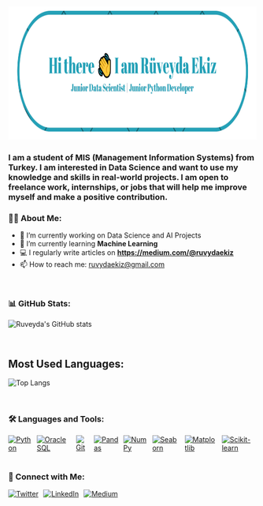 <div>
  <img src="img_ruvydaekiz.PNG" alt="Banner" width="1000" height="270">
</div>

<h3>I am a student of MIS (Management Information Systems) from Turkey. I am interested in Data Science and want to use my knowledge and skills in real-world projects. I am open to freelance work, internships, or jobs that will help me improve myself and make a positive contribution.</h3>


### 👩‍💻 About Me:
- 🔭 I’m currently working on Data Science and AI Projects
- 🌱 I’m currently learning **Machine Learning**
- 💻 I regularly write articles on **https://medium.com/@ruvydaekiz**
- 📫 How to reach me: ruvydaekiz@gmail.com

<br>

### 📊 GitHub Stats:

![Ruveyda's GitHub stats](https://github-readme-stats.vercel.app/api?username=ruvydaekizz&show_icons=true&theme=shadow_blue)

<br>

## Most Used Languages:

![Top Langs](https://github-readme-stats.vercel.app/api/top-langs/?username=ruvydaekizz&layout=compact&theme=shadow_blue)

<br>

### 🛠️ Languages and Tools:

<div style="display: flex; align-items: center; gap: 10px;">
  <!-- Python -->
  <a href="https://www.python.org/" target="_blank" style="display: inline-block;">
    <img src="https://cdn.jsdelivr.net/gh/devicons/devicon/icons/python/python-original.svg" alt="Python" style="width: 40px; height: 40px;" />
  </a>

  <!-- Oracle SQL -->
  <a href="https://www.oracle.com/database/technologies/appdev/sql.html" target="_blank" style="display: inline-block;">
    <img src="https://cdn.jsdelivr.net/gh/devicons/devicon/icons/oracle/oracle-original.svg" alt="Oracle SQL" style="width: 40px; height: 40px;" />
  </a>

  <!-- Git -->
  <a href="https://git-scm.com/" target="_blank" style="display: inline-block;">
    <img src="https://cdn.jsdelivr.net/gh/devicons/devicon/icons/git/git-original.svg" alt="Git" style="width: 40px; height: 40px;" />
  </a>

  <!-- Pandas -->
  <a href="https://pandas.pydata.org/" target="_blank" style="display: inline-block;">
    <img src="https://cdn.jsdelivr.net/gh/devicons/devicon/icons/pandas/pandas-original.svg" alt="Pandas" style="width: 40px; height: 40px;" />
  </a>

  <!-- NumPy -->
  <a href="https://numpy.org/" target="_blank" style="display: inline-block;">
    <img src="https://cdn.jsdelivr.net/gh/devicons/devicon/icons/numpy/numpy-original.svg" alt="NumPy" style="width: 40px; height: 40px;" />
  </a>

  <!-- Seaborn -->
  <a href="https://seaborn.pydata.org/" target="_blank" style="display: inline-block;">
    <img src="https://seaborn.pydata.org/_images/seaborn-logo.png" alt="Seaborn" style="width: 40px; height: 40px;" />
  </a>

  <!-- Matplotlib -->
  <a href="https://matplotlib.org/" target="_blank" style="display: inline-block;">
    <img src="https://cdn.jsdelivr.net/gh/devicons/devicon/icons/matplotlib/matplotlib-original.svg" alt="Matplotlib" style="width: 40px; height: 40px;" />
  </a>

  <!-- Scikit-learn -->
  <a href="https://scikit-learn.org/" target="_blank" style="display: inline-block;">
    <img src="https://upload.wikimedia.org/wikipedia/commons/0/05/Scikit_learn_logo_small.svg" alt="Scikit-learn" style="width: 40px; height: 40px;" />
  </a>
</div>

<br>

### 🔗 Connect with Me:

<div style="display: flex; align-items: center; gap: 10px;">
  <!-- Twitter -->
  <a href="https://x.com/ruvydaekiz" target="_blank" style="display: inline-block;">
    <img src="https://cdn.jsdelivr.net/gh/devicons/devicon/icons/twitter/twitter-original.svg" alt="Twitter" style="width: 32px; height: 32px;" />
  </a>
  
  <!-- LinkedIn -->
  <a href="https://www.linkedin.com/in/ruveyda-ekiz" target="_blank" style="display: inline-block;">
    <img src="https://cdn.jsdelivr.net/gh/devicons/devicon/icons/linkedin/linkedin-original.svg" alt="LinkedIn" style="width: 32px; height: 32px;" />
  </a>
  
  <!-- Medium -->
   <a href="https://medium.com/@ruvydaekiz" target="_blank" style="display: inline-block;">
    <img src="https://upload.wikimedia.org/wikipedia/commons/e/ec/Medium_logo_Monogram.svg" alt="Medium" style="width: 32px; height: 32px;" />
  </a>
</div>




